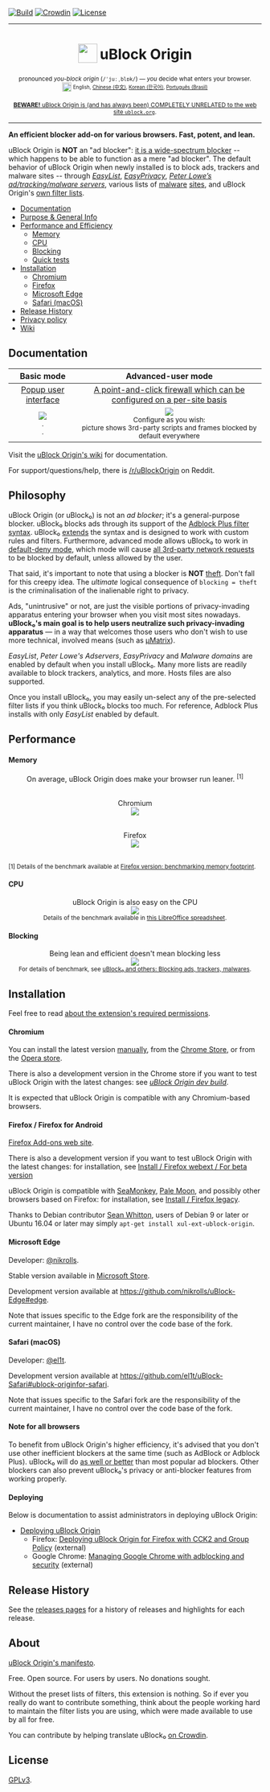 [![Build](https://travis-ci.org/gorhill/uBlock.svg?branch=master)](https://travis-ci.org/gorhill/uBlock)
[![Crowdin](https://d322cqt584bo4o.cloudfront.net/ublock/localized.svg)](https://crowdin.com/project/ublock)
[![License](https://img.shields.io/badge/License-GPLv3-blue.svg)](https://github.com/gorhill/uBlock/blob/master/LICENSE.txt)

*** 

<h1 align="center">
<sub>
<img  src="https://raw.githubusercontent.com/gorhill/uBlock/master/doc/img/icon38@2x.png"
      height="38"
      width="38">
</sub>
uBlock Origin
</h1>
<p align="center">
<sup> <!-- Pronounciation -->
      pronounced <i>you-block origin</i> (<code>/ˈjuːˌblɒk/</code>) — <i>you</i> decide what enters your browser.
</sup>
<br>
<sup> <!-- Languages -->
      <img src="https://raw.githubusercontent.com/gorhill/uBlock/master/doc/img/languageicon-36.png" width="18" height="18">
      <sup>
            English,
            <a href="https://github.com/fang5566/uBlock/blob/master/README.md#ublock-origin">Chinese (中文)</a>,
            <a href="https://github.com/delightbot/uBlock/blob/master/README.md#ublock-origin">Korean (한국어)</a>,
            <a href="https://github.com/ialexsilva/uBlock/blob/master/README.md#ublock-origin">Português (Brasil)</a>
      </sup>
</sup>
<br>
<br>
<sup><a href="https://github.com/gorhill/uBlock/wiki/uBlock-Origin-is-completely-unrelated-to-the-web-site-ublock.org"><b>BEWARE!</b> uBlock Origin is (and has always been) COMPLETELY UNRELATED to the web site <code>ublock.org</code></a>.</sup>
</p>

***

**An efficient blocker add-on for various browsers. Fast, potent, and lean.**

uBlock Origin is **NOT** an "ad blocker": [it is a wide-spectrum blocker](https://github.com/gorhill/uBlock/wiki/Blocking-mode) -- which happens to be able to function as a mere "ad blocker". The default behavior of uBlock Origin when newly installed is to block ads, trackers and malware sites -- through [_EasyList_](https://easylist.github.io/#easylist), [_EasyPrivacy_](https://easylist.github.io/#easyprivacy), [_Peter Lowe’s ad/tracking/malware servers_](https://pgl.yoyo.org/adservers/policy.php), various lists of [malware](http://www.malwaredomainlist.com/) [sites](http://www.malwaredomains.com/), and uBlock Origin's [own filter lists](https://github.com/uBlockOrigin/uAssets/tree/master/filters).

* [Documentation](#documentation)
* [Purpose & General Info](#philosophy)
* [Performance and Efficiency](#performance)
  * [Memory](#memory)
  * [CPU](#cpu)
  * [Blocking](#blocking)
  * [Quick tests](#quick-tests)
* [Installation](#installation)
  * [Chromium](#chromium)
  * [Firefox](#firefox--firefox-for-android)
  * [Microsoft Edge](#microsoft-edge)
  - [Safari (macOS)](#safari-macos)
* [Release History](#release-history)
* [Privacy policy](https://github.com/gorhill/uBlock/wiki/Privacy-policy)
* [Wiki](https://github.com/gorhill/uBlock/wiki)

## Documentation

 Basic mode | Advanced-user mode
:----------:|:------------------:
[Popup user interface](https://github.com/gorhill/uBlock/wiki/Quick-guide:-popup-user-interface) | [A point-and-click firewall which can be configured on a per-site basis](https://github.com/gorhill/uBlock/wiki/Dynamic-filtering:-quick-guide) 
<a href="https://github.com/gorhill/uBlock/wiki/Quick-guide:-popup-user-interface"><img src="https://user-images.githubusercontent.com/585534/38453883-09446c74-3a2b-11e8-9440-dbeb319b0f28.png" /></a><br><sup>.<br>.</sup> | <a href="https://github.com/gorhill/uBlock/wiki/Dynamic-filtering:-quick-guide"><img src="https://user-images.githubusercontent.com/585534/38453884-0bb2ac8c-3a2b-11e8-942a-16071cc8f855.png" /></a><br><sup>Configure as you wish:<br>picture shows 3rd-party scripts and frames blocked by default everywhere</sup>

Visit the [uBlock Origin's wiki](https://github.com/gorhill/uBlock/wiki) for documentation.

For support/questions/help, there is [/r/uBlockOrigin](https://www.reddit.com/r/uBlockOrigin/) on Reddit.

## Philosophy

uBlock Origin (or uBlock₀) is not an *ad blocker*; it's a general-purpose blocker. uBlock₀ blocks ads through its support of the [Adblock Plus filter syntax](https://adblockplus.org/en/filters). uBlock₀ [extends](https://github.com/gorhill/uBlock/wiki/Filter-syntax-extensions) the syntax and is designed to work with custom rules and filters. Furthermore, advanced mode allows uBlock₀ to work in [default-deny mode](https://github.com/gorhill/uBlock/wiki/Dynamic-filtering:-default-deny), which mode will cause [all 3rd-party network requests](https://requestpolicycontinued.github.io/#what-are-cross-site-requests) to be blocked by default, unless allowed by the user.

That said, it's important to note that using a blocker is **NOT** [theft](https://twitter.com/LeaVerou/status/518154828166725632). Don't fall for this creepy idea. The _ultimate_ logical consequence of `blocking = theft` is the criminalisation of the inalienable right to privacy.

Ads, "unintrusive" or not, are just the visible portions of privacy-invading apparatus entering your browser when you visit most sites nowadays. **uBlock₀'s main goal is to help users neutralize such privacy-invading apparatus** — in a way that welcomes those users who don't wish to use more technical, involved means (such as [µMatrix](https://github.com/gorhill/uMatrix)).

_EasyList_, _Peter Lowe's Adservers_, _EasyPrivacy_ and _Malware domains_ are enabled by default when you install uBlock₀. Many more lists are readily available to block trackers, analytics, and more. Hosts files are also supported.

Once you install uBlock₀, you may easily un-select any of the pre-selected filter lists if you think uBlock₀ blocks too much. For reference, Adblock Plus installs with only _EasyList_ enabled by default.

## Performance

#### Memory

<div align="center">
On average, uBlock Origin does make your browser run leaner. <sup>[1]</sup><br><br>

Chromium<br>
<img src="https://cloud.githubusercontent.com/assets/585534/10074141/15f04128-629c-11e5-9155-177fd4909083.png" /><br><br>

Firefox<br>
<img src="https://cloud.githubusercontent.com/assets/585534/10074130/0577118c-629c-11e5-9902-bf367c6a96c3.png" /><br><br>

</div>

<sup>[1] Details of the benchmark available at <a href="https://github.com/gorhill/uBlock/wiki/Firefox-version:-benchmarking-memory-footprint">Firefox version: benchmarking memory footprint</a>.</sup><br>

#### CPU

<p align="center">
uBlock Origin is also easy on the CPU<br>
<img src="https://raw.githubusercontent.com/gorhill/uBlock/master/doc/benchmarks/cpu-usage-overall-chart-20141226.png" /><br>
<sup>Details of the benchmark available in <a href="https://github.com/gorhill/uBlock/blob/master/doc/benchmarks/cpu-usage-overall-20141226.ods">this LibreOffice spreadsheet</a>.</sup>
</p>

#### Blocking

<p align="center">
Being lean and efficient doesn't mean blocking less<br>
<img src="https://raw.githubusercontent.com/gorhill/uBlock/master/doc/benchmarks/privex-201502-16.png" /><br>
<sup>For details of benchmark, see 
<a href="https://github.com/gorhill/uBlock/wiki/uBlock-and-others%3A-Blocking-ads%2C-trackers%2C-malwares">uBlock₀ and others: Blocking ads, trackers, malwares</a>.
</p>

## Installation

Feel free to read [about the extension's required permissions](https://github.com/gorhill/uBlock/wiki/Permissions).

#### Chromium

You can install the latest version [manually](https://github.com/gorhill/uBlock/tree/master/dist#install), from the [Chrome Store](https://chrome.google.com/webstore/detail/ublock-origin/cjpalhdlnbpafiamejdnhcphjbkeiagm), or from the [Opera store](https://addons.opera.com/extensions/details/ublock/).

There is also a development version in the Chrome store if you want to test uBlock Origin with the latest changes: see [_uBlock Origin dev build_](https://chrome.google.com/webstore/detail/ublock-origin-dev-build/cgbcahbpdhpcegmbfconppldiemgcoii).

It is expected that uBlock Origin is compatible with any Chromium-based browsers.

#### Firefox / Firefox for Android

[Firefox Add-ons web site](https://addons.mozilla.org/addon/ublock-origin/).

There is also a development version if you want to test uBlock Origin with the latest changes: for installation, see [Install / Firefox webext / For beta version](https://github.com/gorhill/uBlock/blob/master/dist/README.md#for-beta-version)

uBlock Origin is compatible with [SeaMonkey](http://www.seamonkey-project.org/), [Pale Moon](https://www.palemoon.org/), and possibly other browsers based on Firefox: for installation, see [Install / Firefox legacy](https://github.com/gorhill/uBlock/blob/master/dist/README.md#firefox-legacy).

Thanks to Debian contributor [Sean Whitton](https://wiki.debian.org/SeanWhitton), users of Debian 9 or later or Ubuntu 16.04 or later may simply
`apt-get install xul-ext-ublock-origin`.

#### Microsoft Edge

Developer: [@nikrolls](https://github.com/nikrolls).

Stable version available in [Microsoft Store](https://www.microsoft.com/store/p/app/9nblggh444l4).

Development version available at <https://github.com/nikrolls/uBlock-Edge#edge>.

Note that issues specific to the Edge fork are the responsibility of the current maintainer, I have no control over the code base of the fork.

#### Safari (macOS)

Developer: [@el1t](https://github.com/el1t).

Development version available at <https://github.com/el1t/uBlock-Safari#ublock-originfor-safari>.

Note that issues specific to the Safari fork are the responsibility of the current maintainer, I have no control over the code base of the fork.

#### Note for all browsers

To benefit from uBlock Origin's higher efficiency, it's advised that you don't use other inefficient blockers at the same time (such as AdBlock or Adblock Plus). uBlock₀ will do [as well or better](#blocking) than most popular ad blockers. Other blockers can also prevent uBlock₀'s privacy or anti-blocker features from working properly.

#### Deploying

Below is documentation to assist administrators in deploying uBlock Origin:

- [Deploying uBlock Origin](https://github.com/gorhill/uBlock/wiki/Deploying-uBlock-Origin)
    - Firefox: [Deploying uBlock Origin for Firefox with CCK2 and Group Policy](http://decentsecurity.com/ublock-for-firefox-deployment/) (external)
    - Google Chrome: [Managing Google Chrome with adblocking and security](https://decentsecurity.com/ublock-for-google-chrome-deployment/) (external)

## Release History

See the [releases pages](https://github.com/gorhill/uBlock/releases) for a history of releases and highlights for each release.

## About

[uBlock Origin's manifesto](MANIFESTO.md).

Free. Open source. For users by users. No donations sought.

Without the preset lists of filters, this extension is nothing. So if ever you
really do want to contribute something, think about the people working hard
to maintain the filter lists you are using, which were made available to use by
all for free.

You can contribute by helping translate uBlock₀ [on Crowdin](https://crowdin.net/project/ublock).

## License

[GPLv3](https://github.com/gorhill/uBlock/blob/master/LICENSE.txt).
